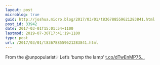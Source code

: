 ```yaml
---
layout: post
microblog: true
guid: http://joshua.micro.blog/2017/03/01/t836788559621283841.html
post_id: 33942
date: 2017-03-01T15:01:54+1100
lastmod: 2019-07-30T17:41:19+1100
type: post
url: /2017/03/01/t836788559621283841.html
---
```

From the @unpopularist💡 Let’s ‘bump the lamp’ [t.co/dTwEnMP75...](https://t.co/dTwEnMP75U)
